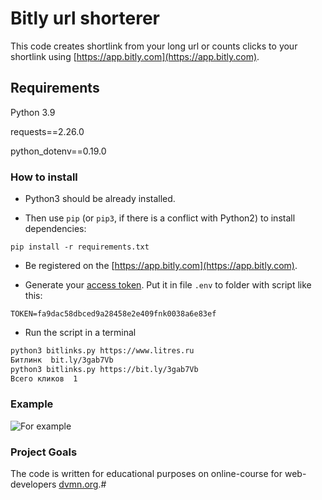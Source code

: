 # Bitly url shorterer

This code creates shortlink from your long url or counts clicks to your shortlink using [https://app.bitly.com](https://app.bitly.com).

## Requirements

Python 3.9

requests==2.26.0

python_dotenv==0.19.0

### How to install

* Python3 should be already installed.

* Then use `pip` (or `pip3`, if there is a conflict with Python2) to install dependencies:
```
pip install -r requirements.txt
```
* Be registered on the [https://app.bitly.com](https://app.bitly.com).

* Generate your [access token](https://app.bitly.com/Bl8f4PtdN5s/bitlinks/3zfABbf?actions=accountMain&actions=profile&actions=accessToken). Put it in file `.env` to folder with script like this:
```
TOKEN=fa9dac58dbced9a28458e2e409fnk0038a6e83ef
```
* Run the script in a terminal
```bash
python3 bitlinks.py https://www.litres.ru
Битлинк  bit.ly/3gab7Vb
python3 bitlinks.py https://bit.ly/3gab7Vb
Всего кликов  1
```
### Example

![For example](https://postimg.cc/pykZjywY)​

### Project Goals

The code is written for educational purposes on online-course for web-developers [dvmn.org](https://dvmn.org/).#
